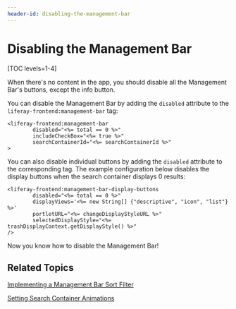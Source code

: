 ```yaml
---
header-id: disabling-the-management-bar
---
```


# Disabling the Management Bar

[TOC levels=1-4]

When there's no content in the app, you should disable all the Management Bar's 
buttons, except the info button. 

You can disable the Management Bar by adding the `disabled` attribute to the 
`liferay-frontend:management-bar` tag:

    <liferay-frontend:management-bar
            disabled="<%= total == 0 %>"
            includeCheckBox="<%= true %>"
            searchContainerId="<%= searchContainerId %>"
    >

You can also disable individual buttons by adding the `disabled` attribute to 
the corresponding tag. The example configuration below disables the display 
buttons when the search container displays 0 results:

    <liferay-frontend:management-bar-display-buttons
            disabled="<%= total == 0 %>"
            displayViews='<%= new String[] {"descriptive", "icon", "list"} %>'
            portletURL="<%= changeDisplayStyleURL %>"
            selectedDisplayStyle="<%= trashDisplayContext.getDisplayStyle() %>"
    />
    
Now you know how to disable the Management Bar!

## Related Topics

[Implementing a Management Bar Sort Filter](/docs/7-0/tutorials/-/knowledge_base/t/implementing-a-management-bar-sort-filter)

[Setting Search Container Animations](/docs/7-0/tutorials/-/knowledge_base/t/setting-search-container-animations)
